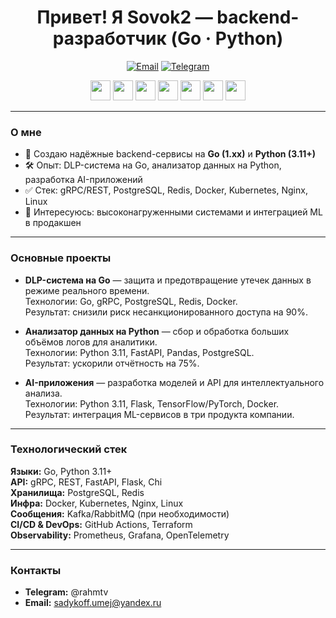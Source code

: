 <!-- Profile README for github.com/Sovok2 -->

<h1 align="center">Привет! Я Sovok2 — backend-разработчик (Go · Python)</h1>

<p align="center">
  <a href="mailto:"><img alt="Email" src="https://img.shields.io/badge/email-%20-blue"></a>
  <a href="https://t.me/rahmtv"><img alt="Telegram" src="https://img.shields.io/badge/Telegram-@rahmtv-blue"></a>
</p>

<p align="center">
  <img src="https://cdn.jsdelivr.net/gh/devicons/devicon/icons/go/go-original.svg" height="32" />
  <img src="https://cdn.jsdelivr.net/gh/devicons/devicon/icons/python/python-original.svg" height="32" />
  <img src="https://cdn.jsdelivr.net/gh/devicons/devicon/icons/redis/redis-original.svg" height="32" />
  <img src="https://cdn.jsdelivr.net/gh/devicons/devicon/icons/docker/docker-original.svg" height="32" />
  <img src="https://cdn.jsdelivr.net/gh/devicons/devicon/icons/postgresql/postgresql-original.svg" height="32" />
  <img src="https://cdn.jsdelivr.net/gh/devicons/devicon/icons/nginx/nginx-original.svg" height="32" />
  <img src="https://cdn.jsdelivr.net/gh/devicons/devicon/icons/linux/linux-original.svg" height="32" />
</p>

---

### О мне
- 🚀 Создаю надёжные backend-сервисы на **Go (1.xx)** и **Python (3.11+)**  
- 🛠 Опыт: DLP-система на Go, анализатор данных на Python, разработка AI-приложений  
- ✅ Стек: gRPC/REST, PostgreSQL, Redis, Docker, Kubernetes, Nginx, Linux  
- 🔎 Интересуюсь: высоконагруженными системами и интеграцией ML в продакшен

---

### Основные проекты
- **DLP-система на Go** — защита и предотвращение утечек данных в режиме реального времени.  
  Технологии: Go, gRPC, PostgreSQL, Redis, Docker.  
  Результат: снизили риск несанкционированного доступа на 90%.

- **Анализатор данных на Python** — сбор и обработка больших объёмов логов для аналитики.  
  Технологии: Python 3.11, FastAPI, Pandas, PostgreSQL.  
  Результат: ускорили отчётность на 75%.

- **AI-приложения** — разработка моделей и API для интеллектуального анализа.  
  Технологии: Python 3.11, Flask, TensorFlow/PyTorch, Docker.  
  Результат: интеграция ML-сервисов в три продукта компании.

---

### Технологический стек
**Языки:** Go, Python 3.11+  
**API:** gRPC, REST, FastAPI, Flask, Chi  
**Хранилища:** PostgreSQL, Redis  
**Инфра:** Docker, Kubernetes, Nginx, Linux  
**Сообщения:** Kafka/RabbitMQ (при необходимости)  
**CI/CD & DevOps:** GitHub Actions, Terraform  
**Observability:** Prometheus, Grafana, OpenTelemetry

---

### Контакты
- **Telegram:** @rahmtv  
- **Email:** sadykoff.umej@yandex.ru  
